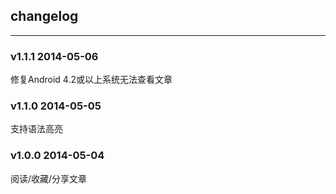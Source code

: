 ## changelog

---

### v1.1.1 2014-05-06
修复Android 4.2或以上系统无法查看文章

### v1.1.0 2014-05-05
支持语法高亮

### v1.0.0 2014-05-04
阅读/收藏/分享文章